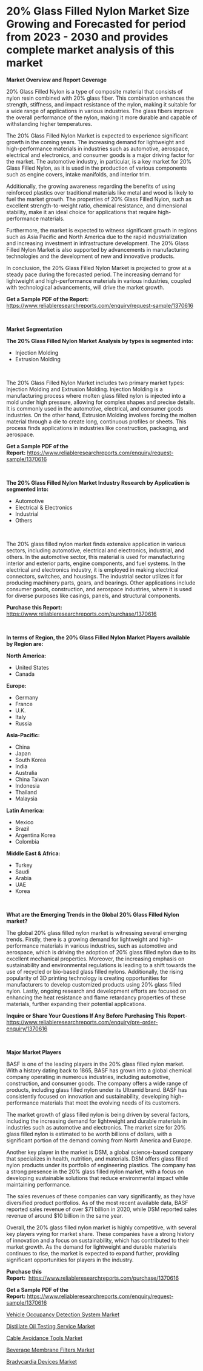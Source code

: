 <p><h1>20% Glass Filled Nylon Market Size Growing and Forecasted for period from 2023 - 2030 and provides complete market analysis of this market</h1></p><p><strong>Market Overview and Report Coverage</strong></p>
<p><p>20% Glass Filled Nylon is a type of composite material that consists of nylon resin combined with 20% glass fiber. This combination enhances the strength, stiffness, and impact resistance of the nylon, making it suitable for a wide range of applications in various industries. The glass fibers improve the overall performance of the nylon, making it more durable and capable of withstanding higher temperatures.</p><p>The 20% Glass Filled Nylon Market is expected to experience significant growth in the coming years. The increasing demand for lightweight and high-performance materials in industries such as automotive, aerospace, electrical and electronics, and consumer goods is a major driving factor for the market. The automotive industry, in particular, is a key market for 20% Glass Filled Nylon, as it is used in the production of various components such as engine covers, intake manifolds, and interior trim.</p><p>Additionally, the growing awareness regarding the benefits of using reinforced plastics over traditional materials like metal and wood is likely to fuel the market growth. The properties of 20% Glass Filled Nylon, such as excellent strength-to-weight ratio, chemical resistance, and dimensional stability, make it an ideal choice for applications that require high-performance materials.</p><p>Furthermore, the market is expected to witness significant growth in regions such as Asia Pacific and North America due to the rapid industrialization and increasing investment in infrastructure development. The 20% Glass Filled Nylon Market is also supported by advancements in manufacturing technologies and the development of new and innovative products.</p><p>In conclusion, the 20% Glass Filled Nylon Market is projected to grow at a steady pace during the forecasted period. The increasing demand for lightweight and high-performance materials in various industries, coupled with technological advancements, will drive the market growth.</p></p>
<p><strong>Get a Sample PDF of the Report:</strong> <a href="https://www.reliableresearchreports.com/enquiry/request-sample/1370616">https://www.reliableresearchreports.com/enquiry/request-sample/1370616</a></p>
<p>&nbsp;</p>
<p><strong>Market Segmentation</strong></p>
<p><strong>The 20% Glass Filled Nylon Market Analysis by types is segmented into:</strong></p>
<p><ul><li>Injection Molding</li><li>Extrusion Molding</li></ul></p>
<p>&nbsp;</p>
<p><p>The 20% Glass Filled Nylon Market includes two primary market types: Injection Molding and Extrusion Molding. Injection Molding is a manufacturing process where molten glass filled nylon is injected into a mold under high pressure, allowing for complex shapes and precise details. It is commonly used in the automotive, electrical, and consumer goods industries. On the other hand, Extrusion Molding involves forcing the molten material through a die to create long, continuous profiles or sheets. This process finds applications in industries like construction, packaging, and aerospace.</p></p>
<p><strong>Get a Sample PDF of the Report:</strong>&nbsp;<a href="https://www.reliableresearchreports.com/enquiry/request-sample/1370616">https://www.reliableresearchreports.com/enquiry/request-sample/1370616</a></p>
<p>&nbsp;</p>
<p><strong>The 20% Glass Filled Nylon Market Industry Research by Application is segmented into:</strong></p>
<p><ul><li>Automotive</li><li>Electrical & Electronics</li><li>Industrial</li><li>Others</li></ul></p>
<p>&nbsp;</p>
<p><p>The 20% glass filled nylon market finds extensive application in various sectors, including automotive, electrical and electronics, industrial, and others. In the automotive sector, this material is used for manufacturing interior and exterior parts, engine components, and fuel systems. In the electrical and electronics industry, it is employed in making electrical connectors, switches, and housings. The industrial sector utilizes it for producing machinery parts, gears, and bearings. Other applications include consumer goods, construction, and aerospace industries, where it is used for diverse purposes like casings, panels, and structural components.</p></p>
<p><strong>Purchase this Report:</strong>&nbsp; <a href="https://www.reliableresearchreports.com/purchase/1370616">https://www.reliableresearchreports.com/purchase/1370616</a></p>
<p>&nbsp;</p>
<p><strong>In terms of Region, the 20% Glass Filled Nylon Market Players available by Region are:</strong></p>
<p>
    <p> <strong> North America: </strong>
        <ul>
            <li>United States</li>
            <li>Canada</li>
        </ul>
        </p> 
    <p> <strong> Europe: </strong>
        <ul>
            <li>Germany</li>
            <li>France</li>
            <li>U.K.</li>
            <li>Italy</li>
            <li>Russia</li>
        </ul>
        </p> 
    <p> <strong> Asia-Pacific: </strong>
        <ul>
            <li>China</li>
            <li>Japan</li>
            <li>South Korea</li>
            <li>India</li>
            <li>Australia</li>
            <li>China Taiwan</li>
            <li>Indonesia</li>
            <li>Thailand</li>
            <li>Malaysia</li>
        </ul>
        </p> 
    <p> <strong> Latin America: </strong>
        <ul>
            <li>Mexico</li>
            <li>Brazil</li>
            <li>Argentina Korea</li>
            <li>Colombia</li>
        </ul>
        </p> 
    <p> <strong> Middle East & Africa: </strong>
        <ul>
            <li>Turkey</li>
            <li>Saudi</li>
            <li>Arabia</li>
            <li>UAE</li>
            <li>Korea</li>
        </ul>
    </p>
    </p>
<p>&nbsp;</p>
<p><strong>What are the Emerging Trends in the Global 20% Glass Filled Nylon market?</strong></p>
<p><p>The global 20% glass filled nylon market is witnessing several emerging trends. Firstly, there is a growing demand for lightweight and high-performance materials in various industries, such as automotive and aerospace, which is driving the adoption of 20% glass filled nylon due to its excellent mechanical properties. Moreover, the increasing emphasis on sustainability and environmental regulations is leading to a shift towards the use of recycled or bio-based glass filled nylons. Additionally, the rising popularity of 3D printing technology is creating opportunities for manufacturers to develop customized products using 20% glass filled nylon. Lastly, ongoing research and development efforts are focused on enhancing the heat resistance and flame retardancy properties of these materials, further expanding their potential applications.</p></p>
<p><strong>Inquire or Share Your Questions If Any Before Purchasing This Report</strong>- <a href="https://www.reliableresearchreports.com/enquiry/pre-order-enquiry/1370616">https://www.reliableresearchreports.com/enquiry/pre-order-enquiry/1370616</a></p>
<p>&nbsp;</p>
<p><strong>Major Market Players</strong></p>
<p><p>BASF is one of the leading players in the 20% glass filled nylon market. With a history dating back to 1865, BASF has grown into a global chemical company operating in numerous industries, including automotive, construction, and consumer goods. The company offers a wide range of products, including glass filled nylon under its Ultramid brand. BASF has consistently focused on innovation and sustainability, developing high-performance materials that meet the evolving needs of its customers.</p><p>The market growth of glass filled nylon is being driven by several factors, including the increasing demand for lightweight and durable materials in industries such as automotive and electronics. The market size for 20% glass filled nylon is estimated to be worth billions of dollars, with a significant portion of the demand coming from North America and Europe.</p><p>Another key player in the market is DSM, a global science-based company that specializes in health, nutrition, and materials. DSM offers glass filled nylon products under its portfolio of engineering plastics. The company has a strong presence in the 20% glass filled nylon market, with a focus on developing sustainable solutions that reduce environmental impact while maintaining performance.</p><p>The sales revenues of these companies can vary significantly, as they have diversified product portfolios. As of the most recent available data, BASF reported sales revenue of over $71 billion in 2020, while DSM reported sales revenue of around $10 billion in the same year.</p><p>Overall, the 20% glass filled nylon market is highly competitive, with several key players vying for market share. These companies have a strong history of innovation and a focus on sustainability, which has contributed to their market growth. As the demand for lightweight and durable materials continues to rise, the market is expected to expand further, providing significant opportunities for players in the industry.</p></p>
<p><strong>Purchase this Report:</strong>&nbsp;&nbsp;<a href="https://www.reliableresearchreports.com/purchase/1370616">https://www.reliableresearchreports.com/purchase/1370616</a></p>
<p></p>
<p><strong>Get a Sample PDF of the Report:</strong>&nbsp;<a href="https://www.reliableresearchreports.com/enquiry/request-sample/1370616">https://www.reliableresearchreports.com/enquiry/request-sample/1370616</a></p>
<p><p><a href="https://medium.com/@danesanford_55006/vehicle-occupancy-detection-system-market-size-cagr-trends-2024-2030-60a7a4e060cd">Vehicle Occupancy Detection System Market</a></p><p><a href="https://medium.com/@jettiejohns/distillate-oil-testing-service-market-size-cagr-trends-2024-2030-7ea935417628">Distillate Oil Testing Service Market</a></p><p><a href="https://www.linkedin.com/pulse/decoding-cable-avoidance-tools-market-deep-dive-latest-uioee/">Cable Avoidance Tools Market</a></p><p><a href="https://github.com/gdfhhhj/Market-Research-Report-List-1/blob/main/beverage-membrane-filters-market.md">Beverage Membrane Filters Market</a></p><p><a href="https://github.com/luckyshygirl/Market-Research-Report-List-1/blob/main/bradycardia-devices-market.md">Bradycardia Devices Market</a></p></p>